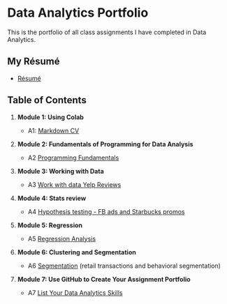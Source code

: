 # Data Analytics Portfolio
This is the portfolio of all class assignments I have completed in Data Analytics. 

## My Résumé
- [Résumé](https://colab.research.google.com/drive/1Teq1SzDGYD6Hnzx6ZobgRfCM_oJ_24pT?usp=sharing)

## Table of Contents
1. **Module 1: Using Colab**
   - A1: [Markdown CV](https://colab.research.google.com/drive/1Teq1SzDGYD6Hnzx6ZobgRfCM_oJ_24pT?usp=sharing)
   
2. **Module 2: Fundamentals of Programming for Data Analysis**
   - A2 [Programming Fundamentals](https://colab.research.google.com/drive/1E8KlQlsUk-4u_AVgVyOnjp6xnAQB77Nc?usp=sharing)
   
3. **Module 3: Working with Data**
   - A3 [Work with data Yelp Reviews](https://colab.research.google.com/drive/1jcnKH-RPMgUvz1mGetFAK1Iak-9HlXC8?usp=sharing)
  
4. **Module 4: Stats review**
   - A4 [Hypothesis testing - FB ads and Starbucks promos](https://colab.research.google.com/drive/1ZUpoY-euVYGf5QYSLQlCydhUSlCtbANN?usp=sharing)

5. **Module 5: Regression**
   - A5 [Regression Analysis](https://colab.research.google.com/drive/1kdQDMzQWISv8-IcMNY71VMDJyV5sy0d2?usp=sharing)

6. **Module 6: Clustering and Segmentation**
   - A6 [Segmentation](https://colab.research.google.com/drive/1XGqMI59zWRtjlsCG4-fSESz91q-looUS?usp=sharing) (retail transactions and behavioral segmentation)
   
7. **Module 7: Use GitHub to Create Your Assignment Portfolio**
   - A7 [List Your Data Analytics Skills](https://github.com/21carrojosp/21carrojosp/tree/main)
  


